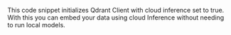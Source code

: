 This code snippet initializes Qdrant Client with cloud inference set to true. With this you can embed your data using cloud Inference without needing to run local models.